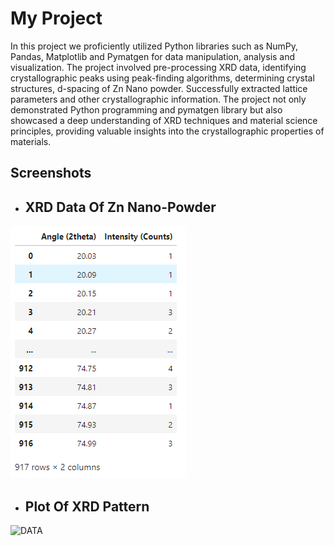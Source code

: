 # My Project

  In this project we proficiently utilized Python libraries such as NumPy, Pandas, Matplotlib and Pymatgen for data
manipulation, analysis and visualization. The project involved pre-processing XRD data, identifying
crystallographic peaks using peak-finding algorithms, determining crystal structures, d-spacing of Zn Nano powder.
Successfully extracted lattice parameters and other crystallographic information. The project not only demonstrated
Python programming and pymatgen library but also showcased a deep understanding of XRD techniques and
material science principles, providing valuable insights into the crystallographic properties of materials.

## Screenshots
- ## XRD Data Of Zn Nano-Powder
![DATA](https://github.com/dipakkhedkar1104/-python-XRD-Data-Analysis/blob/main/image.png)

- ## Plot Of XRD Pattern 
![DATA]([https://github.com/dipakkhedkar1104/-python-XRD-Data-Analysis/blob/main/image.png])
